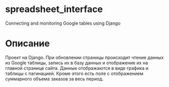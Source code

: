 # spreadsheet_interface
Connecting and monitoring Google tables using Django

# Описание

Проект на Django. При обновлении страницы происходит чтение данных из Google таблицы, запись их в базу данных и отображение их на главной странице сайта.
Данные отображаются в виде графика и таблицы с пагинацией. Кроме этого есть поле с отображением суммарного объема заказов за весь период.

